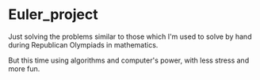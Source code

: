 # Euler_project
Just solving the problems similar to those which I'm used to solve by hand during Republican Olympiads in mathematics.

But this time using algorithms and computer's power, with less stress and more fun.

